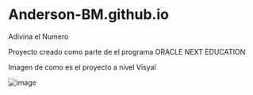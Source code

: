 # Anderson-BM.github.io
Adivina el Numero 

Proyecto creado como parte de el programa ORACLE  NEXT EDUCATION


Imagen de como es el proyecto a nivel Visyal 

![image](https://github.com/user-attachments/assets/6ee8d150-03e2-454e-a977-f8634519c6db)
